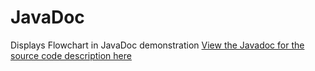 # JavaDoc
Displays Flowchart in JavaDoc demonstration
<a href="https://rawgit.com/dillipemmanuel/JavaDoc/master/index.html" target="_blank"> View the Javadoc for the source code description here </a><br/>

